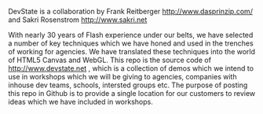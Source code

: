 DevState is a collaboration by Frank Reitberger http://www.dasprinzip.com/ and Sakri Rosenstrom http://www.sakri.net

With nearly 30 years of Flash experience under our belts, we have selected a number of key techniques which we have
honed and used in the trenches of working for agencies.  We have translated these techniques into the world of HTML5 Canvas
and WebGL.  This repo is the source code of http://www.devstate.net , which is a collection of demos which we intend to
use in workshops which we will be giving to agencies, companies with inhouse dev teams, schools, intersted groups etc.
The purpose of posting this repo in Github is to provide a single location for our customers to review ideas which we
have included in workshops.